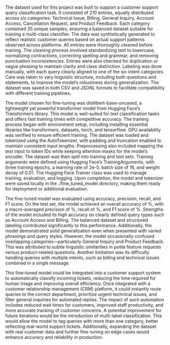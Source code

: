 The dataset used for this project was built to support a customer support query classification task. It consisted of 210 entries, equally distributed across six categories: Technical Issue, Billing, General Inquiry, Account Access, Cancellation Request, and Product Feedback. Each category contained 35 unique samples, ensuring a balanced dataset suitable for training a multi-class classifier. The data was synthetically generated to reflect realistic customer queries based on actual support patterns observed across platforms. All entries were thoroughly cleaned before training. The cleaning process involved standardizing text to lowercase, normalizing contractions, correcting spelling and grammar, and removing punctuation inconsistencies. Entries were also checked for duplication or vague phrasing to maintain clarity and class distinction. Labeling was done manually, with each query clearly aligned to one of the six intent categories. Care was taken to vary linguistic structure, including both questions and statements, to improve the model’s robustness during generalization. The dataset was saved in both CSV and JSONL formats to facilitate compatibility with different training pipelines.

The model chosen for fine-tuning was distilbert-base-uncased, a lightweight yet powerful transformer model from Hugging Face’s Transformers library. This model is well-suited for text classification tasks and offers fast training times with competitive accuracy. The training process began with environment setup, including installing essential libraries like transformers, datasets, torch, and tensorflow. GPU availability was verified to ensure efficient training. The dataset was loaded and tokenized using the AutoTokenizer, with padding and truncation enabled to maintain consistent input lengths. Preprocessing also included mapping the text input to token IDs while keeping attention masks for the model’s encoder. The dataset was then split into training and test sets. Training arguments were defined using Hugging Face’s TrainingArguments, with three training epochs, a learning rate of 2e-5, batch size of 16, and weight decay of 0.01. The Hugging Face Trainer class was used to manage training, evaluation, and logging. Upon completion, the model and tokenizer were saved locally in the ./fine_tuned_model directory, making them ready for deployment or additional evaluation.

The fine-tuned model was evaluated using accuracy, precision, recall, and F1 score. On the test set, the model achieved an overall accuracy of %, with a macro-averaged precision of %, recall of %, and F1 score of %. Strengths of the model included its high accuracy on clearly defined query types such as Account Access and Billing. The balanced dataset and structured labeling contributed significantly to this performance. Additionally, the model demonstrated solid generalization even when presented with varied phrasings and query styles. However, the model occasionally confused overlapping categories—particularly General Inquiry and Product Feedback. This was attributed to subtle linguistic similarities in polite feature requests versus product-related questions. Another limitation was its difficulty handling queries with multiple intents, such as billing and technical issues combined in a single message.

This fine-tuned model could be integrated into a customer support system to automatically classify incoming tickets, reducing the time required for human triage and improving overall efficiency. Once integrated with a customer relationship management (CRM) platform, it could instantly route queries to the correct department, prioritize urgent technical issues, and filter general inquiries for automated replies. The impact of such automation includes reduced wait times for customers, improved staff productivity, and more accurate tracking of customer concerns. A potential improvement for future iterations would be the introduction of multi-label classification. This would allow the model to tag queries with more than one category, better reflecting real-world support tickets. Additionally, expanding the dataset with real customer data and further fine-tuning on edge cases would enhance accuracy and reliability in production.